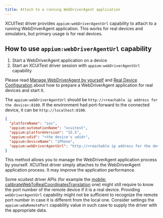 ```yaml
---
title: Attach to a running WebDriverAgent application
---
```


XCUITest driver provides `appium:webDriverAgentUrl` capability to attach to a running WebDriverAgent application.
This works for real devices and simulators, but primary usage is for real devices.

## How to use `appium:webDriverAgentUrl` capability

1. Start a WebDriverAgent application on a device
2. Start an XCUITest driver session with `appium:webDriverAgentUrl` capability

Please read [Manage WebDriverAgent by yourself](./wda-custom-server.md) and [Real Device Configuration](./real-device-config.md) about how to prepare a WebDriverAgent application for real devices and start it.

The `appium:webDriverAgentUrl` should be `http://<reachable ip address for the device>:8100`.
If the environment had port-forward to the connected device, it can be `http://localhost:8100`.


```json
{
  "platformName": "ios",
  "appium:automationName": "xcuitest",
  "appium:platformVersion": "15.5",
  "appium:udid": "<the device's udid>",
  "appium:deviceName": "iPhone",
  "appium:webDriverAgentUrl": "http://<reachable ip address for the device>:8100"
}
```

This method allows you to manage the WebDriverAgent application process by yourself.
XCUITest driver simply attaches to the WebDriverAgent application process.
It may improve the application performance.

Some xcuitest driver APIs (for example the [mobile: calibrateWebToRealCoordinatesTranslation](./execute-methods.md#mobile-calibratewebtorealcoordinatestranslation) one) might still require to know
the port number of the remote device if it is a real device. Providing
`webDriverAgentUrl` capability might not be sufficient to recognize the remote port number in case it is different from the local one. Consider settings the `appium:wdaRemotePort` capability value
in such case to supply the driver with the appropriate data.
